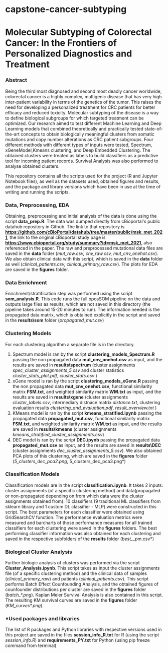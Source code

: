 # capstone-cancer-subtyping
# Molecular Subtyping of Colorectal Cancer: In the Frontiers of Personalized Diagnostics and Treatment

### Abstract
Being the third most diagnosed and second most deadly cancer worldwide, colorectal cancer is a
highly complex, multigenic disease that has very high inter-patient variability in terms of the genetics of the
tumor. This raises the need for developing a personalized treatment for CRC patients for better efficacy and
reduced toxicity. Molecular subtyping of the disease is a way to define biological subgroups for which targeted
treatment can be optimized. Our research aimed to test different Machine Learning and Deep Learning models
that combined theoretically and practically tested state-of-the-art concepts to obtain biologically meaningful clusters from somatic mutations and copy number alterations as CRC patient subgroups. Four different methods with different types of inputs were tested, Spectrum, xGeneModel,Kmeans clustering, and Deep Embedded Clustering. The obtained clusters were treated as labels to build classifiers as a predictive tool for incoming patient records. Survival Analysis was also performed to analyse obtained clusters.

This repository contains all the scripts used for the project (R and Jupyter Notebook files), as well as the datasets used, obtained figures and results, and the package and library versions which have been in use at the time of writing and running the scripts.

### Data, Preprocessing, EDA
Obtaining, preprocessing and initial analysis of the data is done using the script **data_prep.R**.
The data was dumped directly from cBioportal's public datahub repository in Github. The link to that repository is **https://github.com/cBioPortal/datahub/tree/master/public/msk_met_2021**, the link to the original cBioportal study page is **https://www.cbioportal.org/study/summary?id=msk_met_2021**, also referenced in the paper. The raw and preprocessed mutational data files are saved in the **data** folder (*mut_raw.csv, cnv_raw.csv, mut_cnv_onehot.csv*). We also obtain clinical data with this script, which is saved in the **data** folder as well (*clinical_patients.csv, clinical_primary_raw.csv*). The plots for EDA are saved in the **figures** folder.

### Data Enrichment
Enrichment/stratification step was performed using the script **som_analysis.R**. This code runs the full oposSOM pipeline on the data and outputs large files as results, which are not saved in this directory (the pipeline takes around 15-20 minutes to run). The information needed is the propagated data matrix, which is obtained explicitly in the script and saved in the **results\som** folder (*propagated_mut.csv*)

### Clustering Models
For each clustering algorithm a separate file is in the directory. 

1. Spectrum model is ran by the script **clustering_models_Spectrum.R** passing the non propagated data **mut_cnv_onehot.csv** as input, and the results are saved in **results\spectrum** (cluster assignments  *spec_cluster_assignments_5.csv* and cluster statistics *cluster_stats_plot.pdf*, *cluster_stats.csv* )
2. xGene model is ran by the script **clustering_models_xGene.R** passing the non propagated data **mut_cnv_onehot.csv**, functional similarity matrix **FSM.txt**, and weighted similarity matrix **WM.txt** as input, and the results are saved in **results\xgene** (cluster assignments  *cluster_labels.csv*, intermediary distnace matrix *distance.txt*, clustering evaluation results *clustering_and_evaluation.pdf*, *result_overview.txt* )
3. KMeans model is ran by the script **kmeans_stratified.ipynb** passing the propagated data **propagated_mut.csv**, functional similarity matrix **FSM.txt**, and weighted similarity matrix **WM.txt** as input, and the results are saved in **results\kmeans** (cluster assignments  *kmeans_stratified_cluster_assignments.csv*) 
4. DEC model is ran by the script **DEC.ipynb** passing the propagated data **propagated_mut.csv** as input, and the results are saved in **results\DEC** (cluster assignments  *dec_cluster_assignments_5.csv*). We also obtained PCA plots of this clustering, which are saved in the **figures** folder (*5_clusters_dec_pca2.png*, 5_clusters_dec_pca3.png*)

### Classification Models

Classification models are in the script **classification.ipynb**. It takes 2 inputs: cluster assignments (of a specific clustering method) and data(propagated or non-propagated depending on from which data were the cluster assignments obtained from). 10 classifiers (9 traditional ML classifiers from sklearn library and 1 custom DL classifier - MLP) were constructed in this script. The best parameters for each classifier were obtained using GridSearchCV function. The performance evaluation metrics were measured and barcharts of those performance measures for all trained classifiers for each clustering were saved in the **figures** folders. The best performing classifier information was also obtained for each clustering and saved in the respective subfolders of the **results** folder (*best_*_pm.csv*)

### Biological Cluster Analysis

Further biologic analysis of clusters was performed via the script **Cluster_Analysis.ipynb**. This script takes as input the cluster assignments file (of a specific clustering method) and the clinical data of samples (*clinical_primary_raw*) and patients (*clinical_patients.csv*). This script performs Batch Effect Counfounding Analysis, and the obtained figures of counfounder distributions per cluster are saved in the **figures** folder (*batch_\*.png*). Kaplan Meier Survival Analysis is also contained in this script. The resulting KM survival curves are saved in the  **figures** folder (*KM_curves\*.png*).

### *Used packages and libraries

The list of R packages and Python libraries with respective versions used in this project are saved in the files **session_info_R.txt** for R (using the script *session_info.R*) and **requirements_PY.txt** for Python (using pip freeze command from terminal)






